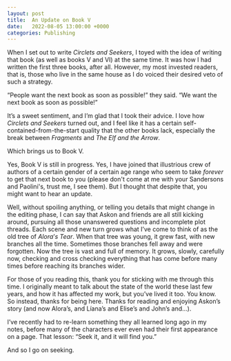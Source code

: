 ```yaml
---  
layout: post  
title:  An Update on Book V  
date:   2022-08-05 13:00:00 +0000  
categories: Publishing  
---
```



When I set out to write *Circlets and Seekers*, I toyed with the idea of writing that book (as well as books V and VI) at the same time. It was how I had written the first three books, after all. However, my most invested readers, that is, those who live in the same house as I do voiced their desired veto of such a strategy.

“People want the next book as soon as possible!” they said. “We want the next book as soon as possible!”

It’s a sweet sentiment, and I’m glad that I took their advice. I love how *Circlets and Seekers* turned out, and I feel like it has a certain self-contained-from-the-start quality that the other books lack, especially the break between *Fragments* and *The Elf and the Arrow*.

Which brings us to Book V.

Yes, Book V is still in progress. Yes, I have joined that illustrious crew of authors of a certain gender of a certain age range who seem to take *forever* to get that next book to you (please don't come at me with your Sandersons and Paolini's, trust me, I see them). But I thought that despite that, you might want to hear an update.

Well, without spoiling anything, or telling you details that might change in the editing phase, I can say that Askon and friends are all still kicking around, pursuing all those unanswered questions and incomplete plot threads. Each scene and new turn grows what I’ve come to think of as the old tree of *Alora*’*s Tear*. When that tree was young, it grew fast, with new branches all the time. Sometimes those branches fell away and were forgotten. Now the tree is vast and full of memory. It grows, slowly, carefully now, checking and cross checking everything that has come before many times before reaching its branches wider.

For those of you reading this, thank you for sticking with me through this time. I originally meant to talk about the state of the world these last few years, and how it has affected my work, but you’ve lived it too. You know. So instead, thanks for being here. Thanks for reading and enjoying Askon’s story (and now Alora’s, and Líana’s and Elise’s and John’s and…).

I’ve recently had to re-learn something they all learned long ago in my notes, before many of the characters ever even had their first appearance on a page. That lesson: “Seek it, and it will find you.”

And so I go on seeking.
